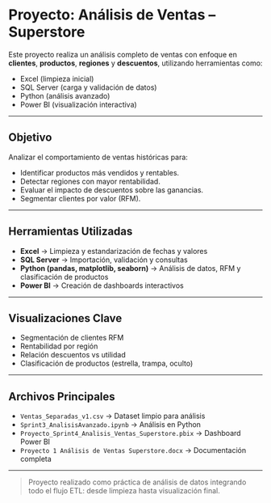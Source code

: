 # Proyecto: Análisis de Ventas – Superstore

Este proyecto realiza un análisis completo de ventas con enfoque en **clientes**, **productos**, **regiones** y **descuentos**, utilizando herramientas como:

- Excel (limpieza inicial)
- SQL Server (carga y validación de datos)
- Python (análisis avanzado)
- Power BI (visualización interactiva)

---

## Objetivo

Analizar el comportamiento de ventas históricas para:

- Identificar productos más vendidos y rentables.
- Detectar regiones con mayor rentabilidad.
- Evaluar el impacto de descuentos sobre las ganancias.
- Segmentar clientes por valor (RFM).

---

## Herramientas Utilizadas

- **Excel** → Limpieza y estandarización de fechas y valores
- **SQL Server** → Importación, validación y consultas
- **Python (pandas, matplotlib, seaborn)** → Análisis de datos, RFM y clasificación de productos
- **Power BI** → Creación de dashboards interactivos

---

## Visualizaciones Clave

- Segmentación de clientes RFM
- Rentabilidad por región
- Relación descuentos vs utilidad
- Clasificación de productos (estrella, trampa, oculto)

---

## Archivos Principales

- `Ventas_Separadas_v1.csv` → Dataset limpio para análisis
- `Sprint3_AnalisisAvanzado.ipynb` → Análisis en Python
- `Proyecto_Sprint4_Analisis_Ventas_Superstore.pbix` → Dashboard Power BI
- `Proyecto 1 Análisis de Ventas Superstore.docx` → Documentación completa

---

> Proyecto realizado como práctica de análisis de datos integrando todo el flujo ETL: desde limpieza hasta visualización final.
